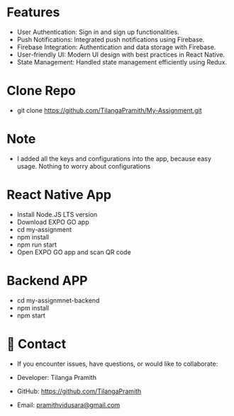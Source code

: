 # Features
- User Authentication: Sign in and sign up functionalities.
- Push Notifications: Integrated push notifications using Firebase.
- Firebase Integration: Authentication and data storage with Firebase.
- User-friendly UI: Modern UI design with best practices in React Native.
- State Management: Handled state management efficiently using Redux.

# Clone Repo
- git clone https://github.com/TilangaPramith/My-Assignment.git

# Note
- I added all the keys and configurations into the app, because easy usage. Nothing to worry about configurations

# React Native App
- Install Node.JS LTS version
- Download EXPO GO app
- cd my-assignment
- npm install
- npm run start
- Open EXPO GO app and scan QR code

# Backend APP
- cd my-assignmnet-backend
- npm install
- npm start


# 📧 Contact
- If you encounter issues, have questions, or would like to collaborate:

- Developer: Tilanga Pramith
- GitHub: https://github.com/TilangaPramith
- Email: pramithvidusara@gmail.com

